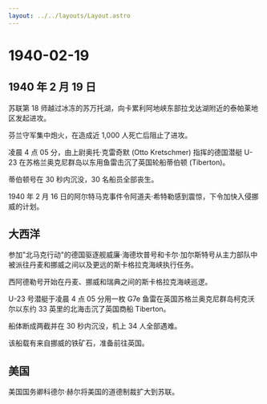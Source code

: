 ```yaml
---
layout: ../../layouts/Layout.astro
---
```


# 1940-02-19

## 1940 年 2 月 19 日

苏联第 18
师越过冰冻的苏万托湖，向卡累利阿地峡东部拉戈达湖附近的泰帕莱地区发起进攻。

芬兰守军集中炮火，在造成近 1,000 人死亡后阻止了进攻。

凌晨 4 点 05 分，由上尉奥托·克雷奇默 (Otto Kretschmer) 指挥的德国潜艇
U-23 在苏格兰奥克尼群岛以东用鱼雷击沉了英国轮船蒂伯顿 (Tiberton)。

蒂伯顿号在 30 秒内沉没，30 名船员全部丧生。

1940 年 2 月 16
日的阿尔特马克事件令阿道夫·希特勒感到震惊，下令加快入侵挪威的计划。

## 大西洋

参加"北马克行动"的德国驱逐舰威廉·海德坎普号和卡尔·加尔斯特号从主力部队中被派往丹麦和挪威之间以及更远的斯卡格拉克海峡执行任务。

西阿德勒号开始在丹麦、挪威和瑞典之间的斯卡格拉克海峡巡逻。

U-23 号潜艇于凌晨 4 点 05 分用一枚 G7e
鱼雷在英国苏格兰奥克尼群岛柯克沃尔以东约 33 英里的北海击沉了英国商船
Tiberton。

船体断成两截并在 30 秒内沉没，机上 34 人全部遇难。

该船载有来自挪威的铁矿石，准备前往英国。

## 美国

美国国务卿科德尔·赫尔将美国的道德制裁扩大到苏联。